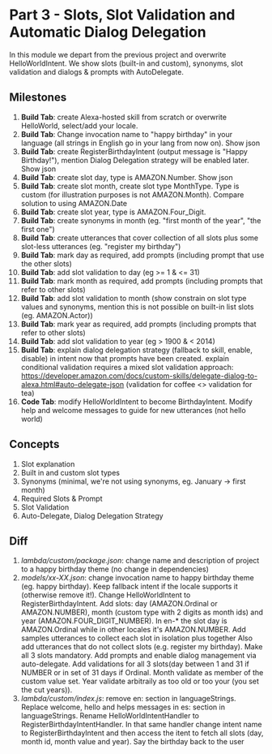 # Part 3 - Slots, Slot Validation and Automatic Dialog Delegation

In this module we depart from the previous project and overwrite HelloWorldIntent. We show slots (built-in and custom), synonyms, slot validation and dialogs & prompts with AutoDelegate.

## Milestones

1. **Build Tab**: create Alexa-hosted skill from scratch or overwrite HelloWorld, select/add your locale. 
2. **Build Tab**: Change invocation name to "happy birthday" in your language (all strings in English go in your lang from now on). Show json
3. **Build Tab**: create RegisterBirthdayIntent (output message is "Happy Birthday!"), mention Dialog Delegation strategy will be enabled later. Show json
4. **Build Tab**: create slot day, type is AMAZON.Number. Show json
5. **Build Tab**: create slot month, create slot type MonthType. Type is custom (for illustration purposes is not AMAZON.Month). Compare solution to using AMAZON.Date
6. **Build Tab**: create slot year, type is AMAZON.Four_Digit.
7. **Build Tab**: create synonyms in month (eg. "first month of the year", "the first one")
8. **Build Tab**: create utterances that cover collection of all slots plus some slot-less utterances (eg. "register my birthday")
9. **Build Tab**: mark day as required, add prompts (including prompt that use the other slots)
10. **Build Tab**: add slot validation to day (eg >= 1 & <= 31)
11. **Build Tab**: mark month as required, add prompts (including prompts that refer to other slots)
12. **Build Tab**: add slot validation to month (show constrain on slot type values and synonyms, mention this is not possible on built-in list slots (eg. AMAZON.Actor))
13. **Build Tab**: mark year as required, add prompts (including prompts that refer to other slots)
14. **Build Tab**: add slot validation to year (eg > 1900 & < 2014)
15. **Build Tab**: explain dialog delegation strategy (fallback to skill, enable, disable) in intent now that prompts have been created. explain conditional validation requires a mixed slot validation approach: https://developer.amazon.com/docs/custom-skills/delegate-dialog-to-alexa.html#auto-delegate-json (validation for coffee <> validation for tea)
16. **Code Tab**: modify HelloWorldIntent to become BirthdayIntent. Modify help and welcome messages to guide for new utterances (not hello world)

## Concepts

1. Slot explanation
2. Built in and custom slot types
3. Synonyms (minimal, we're not using synonyms, eg. January -> first month)
4. Required Slots & Prompt
5. Slot Validation
6. Auto-Delegate, Dialog Delegation Strategy

## Diff

1. *lambda/custom/package.json*: change name and description of project to a happy birthday theme (no change in dependencies)
2. *models/xx-XX.json*: change invocation name to happy birthday theme (eg. happy birthday). Keep fallback intent if the locale supports it (otherwise remove it!). Change HelloWorldIntent to RegisterBirthdayIntent. Add slots: day (AMAZON.Ordinal or AMAZON.NUMBER), month (custom type with 2 digits as month ids) and year (AMAZON.FOUR_DIGIT_NUMBER). In en-* the slot day is AMAZON.Ordinal while in other locales it's AMAZON.NUMBER. Add samples utterances to collect each slot in isolation plus together Also add utterances that do not collect slots (e.g. register my birthday). Make all 3 slots mandatory. Add prompts and enable dialog management via auto-delegate. Add validations for all 3 slots(day between 1 and 31 if NUMBER or in set of 31 days if Ordinal. Month validate as member of the custom value set. Year validate arbitraily as too old or too your (you set the cut years)).
3. *lambda/custom/index.js*: remove en: section in languageStrings. Replace welcome, hello and helps messages in es: section in languageStrings. Rename HelloWorldIntentHandler to RegisterBirthdayIntentHandler. In that same handler change intent name to RegisterBirthdayIntent and then access the itent to fetch all slots (day, month id, month value and year). Say the birthday back to the user